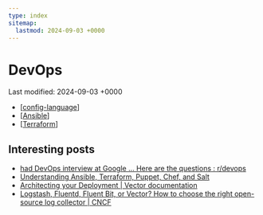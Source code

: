 ```yaml
---
type: index
sitemap:
  lastmod: 2024-09-03 +0000
---
```


# DevOps

Last modified: 2024-09-03 +0000

- [[config-language]]
- [[Ansible]]
- [[Terraform]]

## Interesting posts

- [had DevOps interview at Google ... Here are the questions : r/devops](https://www.reddit.com/r/devops/comments/1c00ec8/had_devops_interview_at_google_here_are_the/)
- [Understanding Ansible, Terraform, Puppet, Chef, and Salt](https://www.redhat.com/en/topics/automation/understanding-ansible-vs-terraform-puppet-chef-and-salt)
- [Architecting your Deployment \| Vector documentation](https://vector.dev/docs/setup/going-to-prod/architecting/)
- [Logstash, Fluentd, Fluent Bit, or Vector? How to choose the right open-source log collector \| CNCF](https://www.cncf.io/blog/2022/02/10/logstash-fluentd-fluent-bit-or-vector-how-to-choose-the-right-open-source-log-collector/)

[//begin]: # "Autogenerated link references for markdown compatibility"
[config-language]: config-language.md "Configuration Languages"
[Ansible]: Ansible.md "Ansible"
[Terraform]: Terraform.md "Terraform"
[//end]: # "Autogenerated link references"
